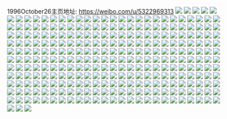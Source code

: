 1996October26主页地址: https://weibo.com/u/5322969313 
![](https://wx4.sinaimg.cn/mw2000/005OeDtLly1h9d6sgdw6nj31o02yoe81.jpg) 
![](https://wx4.sinaimg.cn/mw2000/005OeDtLly1h9d6sh2gxkj31o02yohdt.jpg) 
![](https://wx4.sinaimg.cn/mw2000/005OeDtLly1h9d6shm0m3j31o02yohdt.jpg) 
![](https://wx4.sinaimg.cn/mw2000/005OeDtLly1h9d6sjbtb5j31o02yonpe.jpg) 
![](https://wx4.sinaimg.cn/mw2000/005OeDtLly1h9d6skyz81j31o02yokjm.jpg) 
![](https://wx4.sinaimg.cn/mw2000/005OeDtLly1h9d6smmqbvj31o02you0y.jpg) 
![](https://wx4.sinaimg.cn/mw2000/005OeDtLly1h7b514z9xhj31o017fjvd.jpg) 
![](https://wx4.sinaimg.cn/mw2000/005OeDtLly1h7b515nd0vj31o028011g.jpg) 
![](https://wx4.sinaimg.cn/mw2000/005OeDtLly1h7b514mlsnj31o0280tim.jpg) 
![](https://wx4.sinaimg.cn/mw2000/005OeDtLly1h7b5179on6j31o0280kjl.jpg) 
![](https://wx4.sinaimg.cn/mw2000/005OeDtLly1h7b4yj4i59j31it29vwix.jpg) 
![](https://wx4.sinaimg.cn/mw2000/005OeDtLly1h7b4yl4bv5j31s4292u0x.jpg) 
![](https://wx4.sinaimg.cn/mw2000/005OeDtLly1h7b4yoynwxj32c03404ap.jpg) 
![](https://wx4.sinaimg.cn/mw2000/005OeDtLly1h7b4ymv67aj32c0340h4f.jpg) 
![](https://wx4.sinaimg.cn/mw2000/005OeDtLly1h7b4yiac0mj32c0340h5m.jpg) 
![](https://wx4.sinaimg.cn/mw2000/005OeDtLly1h7b4yqvl7wj31sc2dskda.jpg) 
![](https://wx4.sinaimg.cn/mw2000/005OeDtLgy1h52wyjyw04j30u014cth1.jpg) 
![](https://wx4.sinaimg.cn/mw2000/005OeDtLgy1h52wypd4rsj30u0140gv6.jpg) 
![](https://wx4.sinaimg.cn/mw2000/005OeDtLgy1h52wyn8h6nj30u017ftga.jpg) 
![](https://wx4.sinaimg.cn/mw2000/005OeDtLgy1h52wylcikbj30u014012v.jpg) 
![](https://wx4.sinaimg.cn/mw2000/005OeDtLgy1h52wyxwxzhj31400u0dqk.jpg) 
![](https://wx4.sinaimg.cn/mw2000/005OeDtLgy1h52wytm6wgj30u0140aj4.jpg) 
![](https://wx4.sinaimg.cn/mw2000/005OeDtLgy1h52wyofchxj30u014047g.jpg) 
![](https://wx4.sinaimg.cn/mw2000/005OeDtLgy1h52wyse5tpj30u0140n64.jpg) 
![](https://wx4.sinaimg.cn/mw2000/005OeDtLgy1h52wywgcqsj30u011s461.jpg) 
![](https://wx4.sinaimg.cn/mw2000/005OeDtLgy1h52wyrb2dqj30u0140467.jpg) 
![](https://wx4.sinaimg.cn/mw2000/005OeDtLgy1h52wyvj0asj318w0u0dlo.jpg) 
![](https://wx4.sinaimg.cn/mw2000/005OeDtLgy1h52wyun0kbj318w0u0gr6.jpg) 
![](https://wx4.sinaimg.cn/mw2000/005OeDtLgy1h52wym4y3qj30u0140q8w.jpg) 
![](https://wx4.sinaimg.cn/mw2000/005OeDtLly1h4cuv8ttxvj31o0280qv5.jpg) 
![](https://wx4.sinaimg.cn/mw2000/005OeDtLly1h4cuvaa7joj31o0280qv5.jpg) 
![](https://wx4.sinaimg.cn/mw2000/005OeDtLly1h4cuvas7jzj30u0140dsp.jpg) 
![](https://wx4.sinaimg.cn/mw2000/005OeDtLly1h49rqq4r9fj31kw2dce82.jpg) 
![](https://wx4.sinaimg.cn/mw2000/005OeDtLly1h49rqypj5qj31dp22kqv5.jpg) 
![](https://wx4.sinaimg.cn/mw2000/005OeDtLly1h49rqwyk2wj31x512w1gc.jpg) 
![](https://wx4.sinaimg.cn/mw2000/005OeDtLly1h49rr76edoj31ls0widwc.jpg) 
![](https://wx4.sinaimg.cn/mw2000/005OeDtLly1h49rqvy008j322o340npf.jpg) 
![](https://wx4.sinaimg.cn/mw2000/005OeDtLly1h49rr7rx0bj32dc1c0e81.jpg) 
![](https://wx4.sinaimg.cn/mw2000/005OeDtLly1h3uzas3xo3j322o340kjl.jpg) 
![](https://wx4.sinaimg.cn/mw2000/005OeDtLly1h3uzat5sugj322n33zqv5.jpg) 
![](https://wx4.sinaimg.cn/mw2000/005OeDtLly1h3uzaui0ioj322o340hdt.jpg) 
![](https://wx4.sinaimg.cn/mw2000/005OeDtLly1h3uzav0b38j322o340b29.jpg) 
![](https://wx4.sinaimg.cn/mw2000/005OeDtLly1h3uzavjnj3j322o340e81.jpg) 
![](https://wx4.sinaimg.cn/mw2000/005OeDtLly1h3uzaqlhvij322n33ze81.jpg) 
![](https://wx4.sinaimg.cn/mw2000/005OeDtLly1h3uzar8ekmj322o340npd.jpg) 
![](https://wx4.sinaimg.cn/mw2000/005OeDtLly1h3uzaw5wzgj322n3407wh.jpg) 
![](https://wx4.sinaimg.cn/mw2000/005OeDtLly1h3uzawpozkj322n30w4qp.jpg) 
![](https://wx4.sinaimg.cn/mw2000/005OeDtLly1h3uzaxgdrrj322o340b2a.jpg) 
![](https://wx4.sinaimg.cn/mw2000/005OeDtLly1h3uzaybndqj322o340b29.jpg) 
![](https://wx4.sinaimg.cn/mw2000/005OeDtLly1h3uzaz2ho4j322o340u0x.jpg) 
![](https://wx4.sinaimg.cn/mw2000/005OeDtLly1h3q8cb1zkqj320f340hdt.jpg) 
![](https://wx4.sinaimg.cn/mw2000/005OeDtLly1h3q8ccgieqj322o3404qq.jpg) 
![](https://wx4.sinaimg.cn/mw2000/005OeDtLly1h3q8d1b680j31zj340u0x.jpg) 
![](https://wx4.sinaimg.cn/mw2000/005OeDtLly1h3q8c8sv6dj322o340x6p.jpg) 
![](https://wx4.sinaimg.cn/mw2000/005OeDtLly1h3q8ci9s1dj322o340hdt.jpg) 
![](https://wx4.sinaimg.cn/mw2000/005OeDtLly1h3q8c9olztj322o3407wi.jpg) 
![](https://wx4.sinaimg.cn/mw2000/005OeDtLly1h3q8cfz63wj322o340npd.jpg) 
![](https://wx4.sinaimg.cn/mw2000/005OeDtLly1h3q8cdqhotj322o3407wi.jpg) 
![](https://wx4.sinaimg.cn/mw2000/005OeDtLly1h3q8d1ub0aj30xc4607wh.jpg) 
![](https://wx4.sinaimg.cn/mw2000/005OeDtLly1h3q8cj354xj334022oqv6.jpg) 
![](https://wx4.sinaimg.cn/mw2000/005OeDtLly1h3q8cgp36oj322o3404qq.jpg) 
![](https://wx4.sinaimg.cn/mw2000/005OeDtLly1h3q8ccyoc4j32hu2hukjl.jpg) 
![](https://wx4.sinaimg.cn/mw2000/005OeDtLly1h3q8cbpuf6j322o340x6p.jpg) 
![](https://wx4.sinaimg.cn/mw2000/005OeDtLly1h3q8c80j7ej322o340qv5.jpg) 
![](https://wx4.sinaimg.cn/mw2000/005OeDtLly1h3q8d31b7vj320r3401ky.jpg) 
![](https://wx4.sinaimg.cn/mw2000/005OeDtLly1h3q8chj6k4j322n340x6p.jpg) 
![](https://wx4.sinaimg.cn/mw2000/005OeDtLly1h3q8cfeqcmj322o3401ky.jpg) 
![](https://wx4.sinaimg.cn/mw2000/005OeDtLly1h3q8cenmdfj322o3401ky.jpg) 
![](https://wx4.sinaimg.cn/mw2000/005OeDtLly1h3dbv3e7x2j31nm2s07wi.jpg) 
![](https://wx4.sinaimg.cn/mw2000/005OeDtLly1h3dbv48rd5j31nq2ryb2a.jpg) 
![](https://wx4.sinaimg.cn/mw2000/005OeDtLly1h3dbv523vwj31nq2o4b2a.jpg) 
![](https://wx4.sinaimg.cn/mw2000/005OeDtLly1h36fgr2w8zj322o340u0y.jpg) 
![](https://wx4.sinaimg.cn/mw2000/005OeDtLly1h36fgyxz4wj322o3401kz.jpg) 
![](https://wx4.sinaimg.cn/mw2000/005OeDtLly1h36fgzwqj9j322o340u0y.jpg) 
![](https://wx4.sinaimg.cn/mw2000/005OeDtLly1h36fh2ax9yj328031vqv9.jpg) 
![](https://wx4.sinaimg.cn/mw2000/005OeDtLly1h36fgw5p16j32802yoqv7.jpg) 
![](https://wx4.sinaimg.cn/mw2000/005OeDtLly1h36fgu9c2dj322o3404qr.jpg) 
![](https://wx4.sinaimg.cn/mw2000/005OeDtLly1h36fgs16rij315o3h0qv5.jpg) 
![](https://wx4.sinaimg.cn/mw2000/005OeDtLly1h36fgt8lj1j32802yokjn.jpg) 
![](https://wx4.sinaimg.cn/mw2000/005OeDtLly1h36fgxupxkj32802you10.jpg) 
![](https://wx4.sinaimg.cn/mw2000/005OeDtLly1h36fh4ljm7j32802yob2d.jpg) 
![](https://wx4.sinaimg.cn/mw2000/005OeDtLly1h2t0sz5jv0j32c03404qs.jpg) 
![](https://wx4.sinaimg.cn/mw2000/005OeDtLly1h2t0st4hjuj32c02c0e82.jpg) 
![](https://wx4.sinaimg.cn/mw2000/005OeDtLly1h2t0sqyr8lj32802you0z.jpg) 
![](https://wx4.sinaimg.cn/mw2000/005OeDtLly1h2t0sts1axj31sc2dskjl.jpg) 
![](https://wx4.sinaimg.cn/mw2000/005OeDtLly1h2t0svlh6vj32c0351x6s.jpg) 
![](https://wx4.sinaimg.cn/mw2000/005OeDtLly1h2t0ss5bmnj32c0340x6p.jpg) 
![](https://wx4.sinaimg.cn/mw2000/005OeDtLly1h2t0sx84uaj32802you0y.jpg) 
![](https://wx4.sinaimg.cn/mw2000/005OeDtLly1h2t0t0f23yj32802yoe82.jpg) 
![](https://wx4.sinaimg.cn/mw2000/005OeDtLly1h2t0t2mvsqj32c0340x6s.jpg) 
![](https://wx4.sinaimg.cn/mw2000/005OeDtLly1h2t0qyqrj2j32802yo1kz.jpg) 
![](https://wx4.sinaimg.cn/mw2000/005OeDtLly1h2t0qzjwp9j32802yoqv6.jpg) 
![](https://wx4.sinaimg.cn/mw2000/005OeDtLly1h0p2zozs57j32802yokjn.jpg) 
![](https://wx4.sinaimg.cn/mw2000/005OeDtLly1h0p2zqd5ahj32802yokjm.jpg) 
![](https://wx4.sinaimg.cn/mw2000/005OeDtLly1h0p2yfjrq9j32802yoe84.jpg) 
![](https://wx4.sinaimg.cn/mw2000/005OeDtLly1h0p2y3dbotj32802yo7wj.jpg) 
![](https://wx4.sinaimg.cn/mw2000/005OeDtLly1h0p2y8xwamj32yo280u10.jpg) 
![](https://wx4.sinaimg.cn/mw2000/005OeDtLly1h0p2umbw3zj30uk5xwkjo.jpg) 
![](https://wx4.sinaimg.cn/mw2000/005OeDtLly1h0p2u6i9n7j32c0340e82.jpg) 
![](https://wx4.sinaimg.cn/mw2000/005OeDtLly1h0p2u7nvuwj32802yoqv7.jpg) 
![](https://wx4.sinaimg.cn/mw2000/005OeDtLly1h0p2ua23ehj32802yo4qs.jpg) 
![](https://wx4.sinaimg.cn/mw2000/005OeDtLly1h0p2ub82vlj32802yo4qr.jpg) 
![](https://wx4.sinaimg.cn/mw2000/005OeDtLly1h0p2uce3swj32802yo1kz.jpg) 
![](https://wx4.sinaimg.cn/mw2000/005OeDtLly1h0p2udgt5lj32802yoqv6.jpg) 
![](https://wx4.sinaimg.cn/mw2000/005OeDtLly1h0e6u20wfzj30xc460qv5.jpg) 
![](https://wx4.sinaimg.cn/mw2000/005OeDtLly1h0e6u4iyrmj30xc42fnpe.jpg) 
![](https://wx4.sinaimg.cn/mw2000/005OeDtLly1h0e6u6vhbtj315o3h0kjl.jpg) 
![](https://wx4.sinaimg.cn/mw2000/005OeDtLly1h0e6u99palj30xc460kjl.jpg) 
![](https://wx4.sinaimg.cn/mw2000/005OeDtLly1h0e6ubee63j315o1jk1kx.jpg) 
![](https://wx4.sinaimg.cn/mw2000/005OeDtLly1h0e6ud70pzj315o3h01ky.jpg) 
![](https://wx4.sinaimg.cn/mw2000/005OeDtLly1h0e6u01gzcj315o1jk7wh.jpg) 
![](https://wx4.sinaimg.cn/mw2000/005OeDtLly1h0e6ueb175j315o1jkke2.jpg) 
![](https://wx4.sinaimg.cn/mw2000/005OeDtLly1h0e6ugall3j315o1jkayh.jpg) 
![](https://wx4.sinaimg.cn/mw2000/005OeDtLly1h0e6ujpmdpj322o340kjm.jpg) 
![](https://wx4.sinaimg.cn/mw2000/005OeDtLly1gviog0jiu8j62c02c0e8102.jpg) 
![](https://wx4.sinaimg.cn/mw2000/005OeDtLly1gviog1dpqej62c02c0x6p02.jpg) 
![](https://wx4.sinaimg.cn/mw2000/005OeDtLly1gvf4sybstxj60u015wth302.jpg) 
![](https://wx4.sinaimg.cn/mw2000/005OeDtLly1gvf4sy0anvj30u0140jyk.jpg) 
![](https://wx4.sinaimg.cn/mw2000/005OeDtLly1gvf4sxjrx3j30u0140ah7.jpg) 
![](https://wx4.sinaimg.cn/mw2000/005OeDtLly1gvf4sx7a6xj60u0140afx02.jpg) 
![](https://wx4.sinaimg.cn/mw2000/005OeDtLly1gvf4sylmlej60u00u07bz02.jpg) 
![](https://wx4.sinaimg.cn/mw2000/005OeDtLly1gvf4syxph1j60u00u010102.jpg) 
![](https://wx4.sinaimg.cn/mw2000/005OeDtLly1gvcjg1ioa3j61r030t4qq02.jpg) 
![](https://wx4.sinaimg.cn/mw2000/005OeDtLly1gvcjg2d2txj62c02c0u0x02.jpg) 
![](https://wx4.sinaimg.cn/mw2000/005OeDtLly1gvcjg32zqdj628028oqv502.jpg) 
![](https://wx4.sinaimg.cn/mw2000/005OeDtLly1gvcjg3empcj60ot187wm202.jpg) 
![](https://wx4.sinaimg.cn/mw2000/005OeDtLly1gvcjg4qowdj60p318l46w02.jpg) 
![](https://wx4.sinaimg.cn/mw2000/005OeDtLly1gvcjg69a4sj60p1180dng02.jpg) 
![](https://wx4.sinaimg.cn/mw2000/005OeDtLly1gvcjg0smkkj61sc1scnpd02.jpg) 
![](https://wx4.sinaimg.cn/mw2000/005OeDtLly1gvcjg5nll3j61r02zykjm02.jpg) 
![](https://wx4.sinaimg.cn/mw2000/005OeDtLly1gvcjg6vgdej62c02c0qv502.jpg) 
![](https://wx4.sinaimg.cn/mw2000/005OeDtLly1gvcjg7vst1j62c02c0kjm02.jpg) 
![](https://wx4.sinaimg.cn/mw2000/005OeDtLly1gvcjg45w8sj62c02c0npe02.jpg) 
![](https://wx4.sinaimg.cn/mw2000/005OeDtLly1gvcjg8qn9mj62c02c01ky02.jpg) 
![](https://wx4.sinaimg.cn/mw2000/005OeDtLly1gskqqqik69j31400u07ez.jpg) 
![](https://wx4.sinaimg.cn/mw2000/005OeDtLly1gskqpn3x8jj31400u0dq8.jpg) 
![](https://wx4.sinaimg.cn/mw2000/005OeDtLly1gskqpf9cmmj31400u0trb.jpg) 
![](https://wx4.sinaimg.cn/mw2000/005OeDtLly1gskqpbjdnfj30u0140grs.jpg) 
![](https://wx4.sinaimg.cn/mw2000/005OeDtLly1gskqoypmkyj31400u0wmx.jpg) 
![](https://wx4.sinaimg.cn/mw2000/005OeDtLly1gskqp6nhm0j31hc0u0n9v.jpg) 
![](https://wx4.sinaimg.cn/mw2000/005OeDtLly1gskqov3hc8j31400u07fq.jpg) 
![](https://wx4.sinaimg.cn/mw2000/005OeDtLly1gskqp8pn9sj30u0140484.jpg) 
![](https://wx4.sinaimg.cn/mw2000/005OeDtLly1gskqp1b6wpj30u0140wsc.jpg) 
![](https://wx4.sinaimg.cn/mw2000/005OeDtLly1gskqqh2czfj30u00ugds8.jpg) 
![](https://wx4.sinaimg.cn/mw2000/005OeDtLly1gqzt54rdboj30u01407fa.jpg) 
![](https://wx4.sinaimg.cn/mw2000/005OeDtLly1gqzt552ibrj30u0140n98.jpg) 
![](https://wx4.sinaimg.cn/mw2000/005OeDtLly1gqzt54f1ruj30u0140132.jpg) 
![](https://wx4.sinaimg.cn/mw2000/005OeDtLly1gqtmk2lx1zj30u0140qe4.jpg) 
![](https://wx4.sinaimg.cn/mw2000/005OeDtLly1gqtmk33mozj30u0140n8l.jpg) 
![](https://wx4.sinaimg.cn/mw2000/005OeDtLly1gqtmk3pna4j30u0140drn.jpg) 
![](https://wx4.sinaimg.cn/mw2000/005OeDtLly1gqtmk1vxqej30u0140tm7.jpg) 
![](https://wx4.sinaimg.cn/mw2000/005OeDtLly1gqpoizz8ymj31sc1scnpd.jpg) 
![](https://wx4.sinaimg.cn/mw2000/005OeDtLly1gqpoixi1h4j31sc1schdt.jpg) 
![](https://wx4.sinaimg.cn/mw2000/005OeDtLly1gqpoj1qx7ej31sc2ds1ky.jpg) 
![](https://wx4.sinaimg.cn/mw2000/005OeDtLly1gqi1v0csqwj32ds1sc7wi.jpg) 
![](https://wx4.sinaimg.cn/mw2000/005OeDtLly1gqi1v20jflj32ds1sc1ky.jpg) 
![](https://wx4.sinaimg.cn/mw2000/005OeDtLly1gqi1v3r9bjj32ds1sckjm.jpg) 
![](https://wx4.sinaimg.cn/mw2000/005OeDtLly1gqi1uyo9tyj32ds1scx6p.jpg) 
![](https://wx4.sinaimg.cn/mw2000/005OeDtLgy1gq7xllbfpuj30u01a010x.jpg) 
![](https://wx4.sinaimg.cn/mw2000/005OeDtLgy1gq7xlp3ac3j31900u07da.jpg) 
![](https://wx4.sinaimg.cn/mw2000/005OeDtLgy1gq7xlo6cqyj30u0190jzu.jpg) 
![](https://wx4.sinaimg.cn/mw2000/005OeDtLgy1gq7xlt6vmjj30u019044m.jpg) 
![](https://wx4.sinaimg.cn/mw2000/005OeDtLgy1gq7xlqlmb6j30u019045e.jpg) 
![](https://wx4.sinaimg.cn/mw2000/005OeDtLgy1gq7xlmnxtbj31900u0jz3.jpg) 
![](https://wx4.sinaimg.cn/mw2000/005OeDtLgy1gq7xlrz4edj315n0u0wkz.jpg) 
![](https://wx4.sinaimg.cn/mw2000/005OeDtLgy1gq7xlnezgmj30u0190jy6.jpg) 
![](https://wx4.sinaimg.cn/mw2000/005OeDtLgy1gq7xlsks3zj30u0190q93.jpg) 
![](https://wx4.sinaimg.cn/mw2000/005OeDtLgy1gq7xltxi7jj31900u0n2x.jpg) 
![](https://wx4.sinaimg.cn/mw2000/005OeDtLgy1gq7xlkbdzwj30u01aaafd.jpg) 
![](https://wx4.sinaimg.cn/mw2000/005OeDtLgy1gq7xlr6d2aj30u0190q7u.jpg) 
![](https://wx4.sinaimg.cn/mw2000/005OeDtLly1gpxh9t6uudj30rs2v6nlr.jpg) 
![](https://wx4.sinaimg.cn/mw2000/005OeDtLly1gpxh9zjygfj30u0190dmm.jpg) 
![](https://wx4.sinaimg.cn/mw2000/005OeDtLly1gpxh9rvqlwj30rs112agi.jpg) 
![](https://wx4.sinaimg.cn/mw2000/005OeDtLly1gpxh9tyf9wj30rs1lvgx1.jpg) 
![](https://wx4.sinaimg.cn/mw2000/005OeDtLly1gpxha03co5j30u0190n4a.jpg) 
![](https://wx4.sinaimg.cn/mw2000/005OeDtLly1gpxh9usfkhj30rs2bctl2.jpg) 
![](https://wx4.sinaimg.cn/mw2000/005OeDtLly1gpxh9wmx6yj30rs2bc16o.jpg) 
![](https://wx4.sinaimg.cn/mw2000/005OeDtLly1gpxh9yrgifj30u0190ai6.jpg) 
![](https://wx4.sinaimg.cn/mw2000/005OeDtLly1gpxh9y3baij30rs22un7l.jpg) 
![](https://wx4.sinaimg.cn/mw2000/005OeDtLly1gprxli3gkpj31400u0n5c.jpg) 
![](https://wx4.sinaimg.cn/mw2000/005OeDtLly1gprxkbxazyj30u0140gsn.jpg) 
![](https://wx4.sinaimg.cn/mw2000/005OeDtLly1gprxlhjzd3j30u0140dmk.jpg) 
![](https://wx4.sinaimg.cn/mw2000/005OeDtLly1gprxlimj26j30u014ngt6.jpg) 
![](https://wx4.sinaimg.cn/mw2000/005OeDtLly1gprxljd48vj30u00u015w.jpg) 
![](https://wx4.sinaimg.cn/mw2000/005OeDtLly1gprxlh1120j30u0159guw.jpg) 
![](https://wx4.sinaimg.cn/mw2000/005OeDtLly1gozanups7cj32c02c0x6s.jpg) 
![](https://wx4.sinaimg.cn/mw2000/005OeDtLly1gozanxsdc3j32c02c0x6p.jpg) 
![](https://wx4.sinaimg.cn/mw2000/005OeDtLly1gozanvqzpwj30rs15oatr.jpg) 
![](https://wx4.sinaimg.cn/mw2000/005OeDtLly1gozao4pkyjj3297297npf.jpg) 
![](https://wx4.sinaimg.cn/mw2000/005OeDtLly1gozaob3qg4j31sc1schdx.jpg) 
![](https://wx4.sinaimg.cn/mw2000/005OeDtLly1gozao0ren2j31sc1scb2a.jpg) 
![](https://wx4.sinaimg.cn/mw2000/005OeDtLly1gozakio7y2j31qb1qbqv5.jpg) 
![](https://wx4.sinaimg.cn/mw2000/005OeDtLly1gozakgcbygj30w60w6wp9.jpg) 
![](https://wx4.sinaimg.cn/mw2000/005OeDtLly1gozakgktnqj30u00u0gu9.jpg) 
![](https://wx4.sinaimg.cn/mw2000/005OeDtLly1gozakg2jx9j30u00u0qcb.jpg) 
![](https://wx4.sinaimg.cn/mw2000/005OeDtLly1go7scxu2e8j30u00u0wme.jpg) 
![](https://wx4.sinaimg.cn/mw2000/005OeDtLgy1gltgqyw3x0j30u014049a.jpg) 
![](https://wx4.sinaimg.cn/mw2000/005OeDtLgy1gltgr0ahkgj31400u0k2f.jpg) 
![](https://wx4.sinaimg.cn/mw2000/005OeDtLgy1gltgqzsmjfj315r0u07ee.jpg) 
![](https://wx4.sinaimg.cn/mw2000/005OeDtLgy1gltgqygoc2j30u0140wn3.jpg) 
![](https://wx4.sinaimg.cn/mw2000/005OeDtLgy1gltgqxr8omj30u0140ws3.jpg) 
![](https://wx4.sinaimg.cn/mw2000/005OeDtLgy1gltgr0wccjj30u0140qdz.jpg) 
![](https://wx4.sinaimg.cn/mw2000/005OeDtLly1ghabj4rylnj30u01824fi.jpg) 
![](https://wx4.sinaimg.cn/mw2000/005OeDtLly1ghabj6ce7oj30u01hctwb.jpg) 
![](https://wx4.sinaimg.cn/mw2000/005OeDtLgy1gbq4a74svjj32y41tlx6p.jpg) 
![](https://wx4.sinaimg.cn/mw2000/005OeDtLly1g9qlaqzjaxj30u01hcx6p.jpg) 
![](https://wx4.sinaimg.cn/mw2000/005OeDtLgy1g6xeuxc6uwj31o02you0y.jpg) 
![](https://wx4.sinaimg.cn/mw2000/005OeDtLgy1g6xev9lr57j31o02yob2a.jpg) 
![](https://wx4.sinaimg.cn/mw2000/005OeDtLgy1g323gkuwz4j32c02c0b2b.jpg) 
![](https://wx4.sinaimg.cn/mw2000/005OeDtLgy1g323gv5u84j32yo1o0u0y.jpg) 
![](https://wx4.sinaimg.cn/mw2000/005OeDtLgy1g323gqmkomj32c02c01l0.jpg) 
![](https://wx4.sinaimg.cn/mw2000/005OeDtLgy1g323gg0q2ej32yo1o04qq.jpg) 
![](https://wx4.sinaimg.cn/mw2000/005OeDtLgy1g323h3piruj32c02c0x6q.jpg) 
![](https://wx4.sinaimg.cn/mw2000/005OeDtLgy1g323gz892nj32yo1o0u0y.jpg) 
![](https://wx4.sinaimg.cn/mw2000/005OeDtLgy1fzec06srekj32c0340x6q.jpg) 
![](https://wx4.sinaimg.cn/mw2000/005OeDtLgy1fzec029g9gj32c02c0u0y.jpg) 
![](https://wx4.sinaimg.cn/mw2000/005OeDtLgy1fz8qpq6idyj32c02c0npl.jpg) 
![](https://wx4.sinaimg.cn/mw2000/005OeDtLgy1fz8qsrfycuj32c02c07wp.jpg) 
![](https://wx4.sinaimg.cn/mw2000/005OeDtLgy1fz8qpxo5g3j32c02c0x6p.jpg) 
![](https://wx4.sinaimg.cn/mw2000/005OeDtLgy1fz8qsv9nn9j32c02c0kbw.jpg) 
![](https://wx4.sinaimg.cn/mw2000/005OeDtLly1fycd5lkrbqj32c0340b2a.jpg) 
![](https://wx4.sinaimg.cn/mw2000/005OeDtLgy1fybjgrsf9rj30u01404qp.jpg) 
![](https://wx4.sinaimg.cn/mw2000/005OeDtLgy1fxny7dgzi3j32c0340e82.jpg) 
![](https://wx4.sinaimg.cn/mw2000/005OeDtLgy1fw7u413ywhj30v80ng7to.jpg) 
![](https://wx4.sinaimg.cn/mw2000/005OeDtLly1fw6k3x309jj30u0140gpx.jpg) 
![](https://wx4.sinaimg.cn/mw2000/005OeDtLly1fw6k3xwjdbj32c03404qq.jpg) 
![](https://wx4.sinaimg.cn/mw2000/005OeDtLly1fw6k84bpklj32781ac4qs.jpg) 
![](https://wx4.sinaimg.cn/mw2000/005OeDtLly1fw08xlnol7j30v80oo4qp.jpg) 
![](https://wx4.sinaimg.cn/mw2000/005OeDtLgy1fvtrs6o3xvj30zk0qoam6.jpg) 
![](https://wx4.sinaimg.cn/mw2000/005OeDtLgy1fvtrtb1ppaj30v815ou0x.jpg) 
![](https://wx4.sinaimg.cn/mw2000/005OeDtLgy1fvtrso8d4hj30v80ng7rc.jpg) 
![](https://wx4.sinaimg.cn/mw2000/005OeDtLgy1fstetan0vgj32c02c0b29.jpg) 
![](https://wx4.sinaimg.cn/mw2000/005OeDtLgy1fsa2aj0kwwj32c0340e81.jpg) 
![](https://wx4.sinaimg.cn/mw2000/005OeDtLgy1fsa2akzjxxj32c0340b29.jpg) 
![](https://wx4.sinaimg.cn/mw2000/005OeDtLgy1fsa2ahsze8j30xc18enpd.jpg) 
![](https://wx4.sinaimg.cn/mw2000/005OeDtLgy1fsa2b91k1ej32c03404qv.jpg) 
![](https://wx4.sinaimg.cn/mw2000/005OeDtLgy1fsa2beej81j31sg2dsu0x.jpg) 
![](https://wx4.sinaimg.cn/mw2000/005OeDtLgy1fsa2anykr7j32v52c0b2e.jpg) 
![](https://wx4.sinaimg.cn/mw2000/005OeDtLgy1fsa2asvp3oj33402c0b2e.jpg) 
![](https://wx4.sinaimg.cn/mw2000/005OeDtLgy1fsa2b26qyqj328m2zh1l2.jpg) 
![](https://wx4.sinaimg.cn/mw2000/005OeDtLgy1fsa2bazi13j30v91vody7.jpg) 
![](https://wx4.sinaimg.cn/mw2000/005OeDtLgy1fs4msxbvlhj30xc18edpn.jpg) 
![](https://wx4.sinaimg.cn/mw2000/005OeDtLgy1fs4msv0ft5j30xc18e7f3.jpg) 
![](https://wx4.sinaimg.cn/mw2000/005OeDtLgy1fs4msw9on7j318g0xa7f3.jpg) 
![](https://wx4.sinaimg.cn/mw2000/005OeDtLgy1fs4msrxagkj30xc18ewod.jpg) 
![](https://wx4.sinaimg.cn/mw2000/005OeDtLgy1fs4msszo08j315o15mk7v.jpg) 
![](https://wx4.sinaimg.cn/mw2000/005OeDtLgy1fs4msyb1bnj30xc18ewom.jpg) 
![](https://wx4.sinaimg.cn/mw2000/005OeDtLgy1fs4mtdtx9fj30v80v8kjl.jpg) 
![](https://wx4.sinaimg.cn/mw2000/005OeDtLgy1fs4msu2l3mj315o15mdu4.jpg) 
![](https://wx4.sinaimg.cn/mw2000/005OeDtLgy1fs4mv5a4u4j30xc18e494.jpg) 
![](https://wx4.sinaimg.cn/mw2000/005OeDtLgy1fs1wgvh081j30v815mkjl.jpg) 
![](https://wx4.sinaimg.cn/mw2000/005OeDtLgy1frz5yaicytj30u0190qv5.jpg) 
![](https://wx4.sinaimg.cn/mw2000/005OeDtLgy1frz5xlf2efj31730spqgg.jpg) 
![](https://wx4.sinaimg.cn/mw2000/005OeDtLgy1frz5ymlrjoj30k00zkdv6.jpg) 
![](https://wx4.sinaimg.cn/mw2000/005OeDtLgy1frz5yhpx2dj30k00k0nfs.jpg) 
![](https://wx4.sinaimg.cn/mw2000/005OeDtLgy1frz5yr997qj31400u0wmz.jpg) 
![](https://wx4.sinaimg.cn/mw2000/005OeDtLgy1frz5z1jchtj31bc0zkh2s.jpg) 
![](https://wx4.sinaimg.cn/mw2000/005OeDtLly1frkbfdh8aoj30v91vo4hh.jpg) 
![](https://wx4.sinaimg.cn/mw2000/005OeDtLgy1fq8lvmxqhfj30qo0qok0q.jpg) 
![](https://wx4.sinaimg.cn/mw2000/005OeDtLgy1fq8lvpl9xhj30qo0qojzn.jpg) 
![](https://wx4.sinaimg.cn/mw2000/005OeDtLgy1fq7d2u6dqzj30qo0zk7g4.jpg) 
![](https://wx4.sinaimg.cn/mw2000/005OeDtLgy1fq7d2r1vxfj30qo0zjk41.jpg) 
![](https://wx4.sinaimg.cn/mw2000/005OeDtLgy1fq7d33znwpj30qo23m1kx.jpg) 
![](https://wx4.sinaimg.cn/mw2000/005OeDtLgy1fq7d2vczhzj30qo0qon1j.jpg) 
![](https://wx4.sinaimg.cn/mw2000/005OeDtLgy1fq4ldjofqsj30qo0zjqbr.jpg) 
![](https://wx4.sinaimg.cn/mw2000/005OeDtLgy1fq4ldhxzofj30qo0zjdqp.jpg) 
![](https://wx4.sinaimg.cn/mw2000/005OeDtLgy1fq4ldlqa37j30qo1mvn8z.jpg) 
![](https://wx4.sinaimg.cn/mw2000/005OeDtLgy1fq4ldfz0fej30qo2807nb.jpg) 
![](https://wx4.sinaimg.cn/mw2000/005OeDtLgy1fq4ldo1m67j30qo2yotu8.jpg) 
![](https://wx4.sinaimg.cn/mw2000/005OeDtLgy1fq4ldsnqvzj30qo0zkgq7.jpg) 
![](https://wx4.sinaimg.cn/mw2000/005OeDtLgy1fq4ldqd0pdj30qo0zj487.jpg) 
![](https://wx4.sinaimg.cn/mw2000/005OeDtLgy1fq4levymlzj30qo0zjk1v.jpg) 
![](https://wx4.sinaimg.cn/mw2000/005OeDtLgy1fq4ldri342j30qo0qo788.jpg) 
![](https://wx4.sinaimg.cn/mw2000/005OeDtLgy1fpqjsloudij31jk1jkqv5.jpg) 
![](https://wx4.sinaimg.cn/mw2000/005OeDtLgy1fpp721kv2oj31ez1ez7wi.jpg) 
![](https://wx4.sinaimg.cn/mw2000/005OeDtLgy1fpp72bneqnj31o01o0b2b.jpg) 
![](https://wx4.sinaimg.cn/mw2000/005OeDtLgy1fpljewnh44j30qo0qoadi.jpg) 
![](https://wx4.sinaimg.cn/mw2000/005OeDtLgy1fpfmztt40dj30qo0qob29.jpg) 
![](https://wx4.sinaimg.cn/mw2000/005OeDtLgy1fp5k0xqni2j30qo0qo78x.jpg) 
![](https://wx4.sinaimg.cn/mw2000/005OeDtLgy1fp5k0z4vbxj30qo0qogqt.jpg) 
![](https://wx4.sinaimg.cn/mw2000/005OeDtLgy1fp5k10l23jj30qo0qowji.jpg) 
![](https://wx4.sinaimg.cn/mw2000/005OeDtLgy1fp5dspf03ej30qo0zkte4.jpg) 
![](https://wx4.sinaimg.cn/mw2000/005OeDtLgy1fp5dsq4hz7j30qo0zk43l.jpg) 

